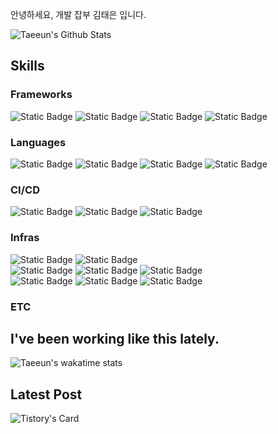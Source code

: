 안녕하세요, 개발 잡부 김태은 입니다.

![Taeeun's Github Stats](https://github-readme-stats-plum-five-48.vercel.app/api?username=xodms1701&count_private=true&show_icons=true&&theme=radical)

## Skills
### Frameworks
![Static Badge](https://img.shields.io/badge/nestjs-%23E0234E?style=for-the-badge&logo=nestjs&logoColor=white)
![Static Badge](https://img.shields.io/badge/Flutter-%2302569B?style=for-the-badge&logo=flutter&logoColor=white)
![Static Badge](https://img.shields.io/badge/React-%2361DAFB?style=for-the-badge&logo=react&logoColor=black)
![Static Badge](https://img.shields.io/badge/Apache_Airflow-%23017CEE?style=for-the-badge&logo=apacheairflow&logoColor=white)

### Languages
![Static Badge](https://img.shields.io/badge/typescript-%233178C6?style=for-the-badge&logo=typescript&logoColor=white)
![Static Badge](https://img.shields.io/badge/Javascript-%23F7DF1E?style=for-the-badge&logo=javascript&logoColor=black)
![Static Badge](https://img.shields.io/badge/Dart-%230175C2?style=for-the-badge&logo=dart&logoColor=white)
![Static Badge](https://img.shields.io/badge/Python-%233776AB?style=for-the-badge&logo=python&logoColor=white)

### CI/CD
![Static Badge](https://img.shields.io/badge/Github_Actions-%232088FF?style=for-the-badge&logo=githubactions&logoColor=white)
![Static Badge](https://img.shields.io/badge/ArgoCD-%23EF7B4D?style=for-the-badge&logo=argo&logoColor=white)
![Static Badge](https://img.shields.io/badge/Firebase-%23FFCA28?style=for-the-badge&logo=firebase&logoColor=black)

### Infras
![Static Badge](https://img.shields.io/badge/Amazon_SQS-%23FF4F8B?style=for-the-badge&logo=amazonsqs&logoColor=white)
![Static Badge](https://img.shields.io/badge/Redis-%23DC382D?style=for-the-badge&logo=redis&logoColor=white)
<br />
![Static Badge](https://img.shields.io/badge/docker-%232496ED?style=for-the-badge&logo=docker&logoColor=white)
![Static Badge](https://img.shields.io/badge/kubernetes-%23326CE5?style=for-the-badge&logo=kubernetes&logoColor=white)
![Static Badge](https://img.shields.io/badge/Helm-%230F1689?style=for-the-badge&logo=helm&logoColor=white)
<br />
![Static Badge](https://img.shields.io/badge/Elastic_Search-%23005571?style=for-the-badge&logo=elasticsearch&logoColor=white)
![Static Badge](https://img.shields.io/badge/Fluent_Bit-%2349BDA5?style=for-the-badge&logo=fluentbit&logoColor=white)
![Static Badge](https://img.shields.io/badge/Kibana-%23005571?style=for-the-badge&logo=kibana&logoColor=white)

### ETC


## I've been working like this lately.
![Taeeun's wakatime stats](https://github-readme-stats-plum-five-48.vercel.app/api/wakatime?username=xodms1701)

## Latest Post
![Tistory's Card](https://github-readme-tistory-card.vercel.app/api?name=samuel-alter1128&postId=27&theme=tistory)
